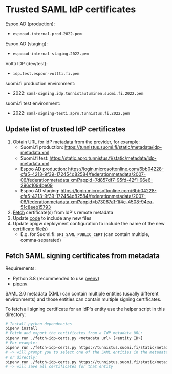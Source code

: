 # Trusted SAML IdP certificates

Espoo AD (production):

- `espooad-internal-prod.2022.pem`

Espoo AD (staging):

- `espooad-internal-staging.2022.pem`

Voltti IDP (dev/test):

- `idp.test.espoon-voltti.fi.pem`

suomi.fi production environment:

- 2022: `saml-signing.idp.tunnistautuminen.suomi.fi.2022.pem`

suomi.fi test environment:

- 2022: `saml-signing-testi.apro.tunnistus.fi.2022.pem`


## Update list of trusted IdP certificates

1. Obtain URL for IdP metadata from the provider, for example:
    - Suomi.fi production: <https://tunnistus.suomi.fi/static/metadata/idp-metadata.xml>
    - Suomi.fi test: <https://static.apro.tunnistus.fi/static/metadata/idp-metadata.xml>
    - Espoo AD production: <https://login.microsoftonline.com/6bb04228-cfa5-4213-9f39-172454d82584/federationmetadata/2007-06/federationmetadata.xml?appid=7d857df7-95fd-42f1-96e6-296c1094be09>
    - Espoo AD staging: <https://login.microsoftonline.com/6bb04228-cfa5-4213-9f39-172454d82584/federationmetadata/2007-06/federationmetadata.xml?appid=b73067a1-1f4c-4508-94ea-51c8eeb15793>
1. [Fetch](#fetch-saml-signing-certificates-from-metadata) certificate(s) from IdP's remote metadata
1. Update [code](https://github.com/espoon-voltti/evaka/blob/master/apigw/src/shared/certificates.ts) to include any new files
1. Update apigw deployment configuration to include the name of the new certificate file(s)
   - E.g. for Suomi.fi: `SFI_SAML_PUBLIC_CERT` (can contain multiple, comma-separated)

## Fetch SAML signing certificates from metadata

Requirements:

- Python 3.8 (recommended to use [pyenv](https://github.com/pyenv/pyenv))
- [pipenv](https://pipenv.pypa.io/en/latest/install/)

SAML 2.0 metadata (XML) can contain multiple entities (usually different environments) and those entities can contain
multiple signing certificates.

To fetch all signing certificate for an IdP's entity use the helper script in this directory:

```sh
# Install python dependencies
pipenv install
# Fetch and export the certificates from a IdP metadata URL:
pipenv run ./fetch-idp-certs.py <metadata url> [<entity ID>]
# For example:
pipenv run ./fetch-idp-certs.py https://tunnistus.suomi.fi/static/metadata/idp-metadata.xml
# -> will prompt you to select one of the SAML entities in the metadata and save all certificates for that entity
# or directly:
pipenv run ./fetch-idp-certs.py https://tunnistus.suomi.fi/static/metadata/idp-metadata.xml https://tunnistautuminen.suomi.fi/idp1
# -> will save all certificates for that entity
```
